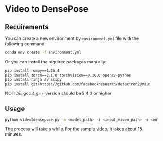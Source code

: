 # Video to DensePose

## Requirements
You can create a new environment by `environment.yml` file with the following command:
```bash
conda env create -f environment.yml
```

Or you can install the required packages manually:
```bash
pip install numpy==1.26.4
pip install torch==2.1.0 torchvision==0.16.0 opencv-python
pip install ninja av scipy
pip install git+https://github.com/facebookresearch/detectron2@main
```

NOTICE: gcc & g++ version should be 5.4.0 or higher


## Usage
```bash
python video2densepose.py -m <model_path> -i <input_video_path> -o <output_video_path>
```

The process will take a while. For the sample video, it takes about 15 minutes.